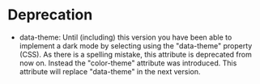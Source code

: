 # Deprecation
- data-theme: Until (including) this version you have been able to implement a dark mode by selecting using the "data-theme" property (CSS). As there is a spelling mistake, this attribute is deprecated from now on. Instead the "color-theme" attribute was introduced. This attribute will replace "data-theme" in the next version.